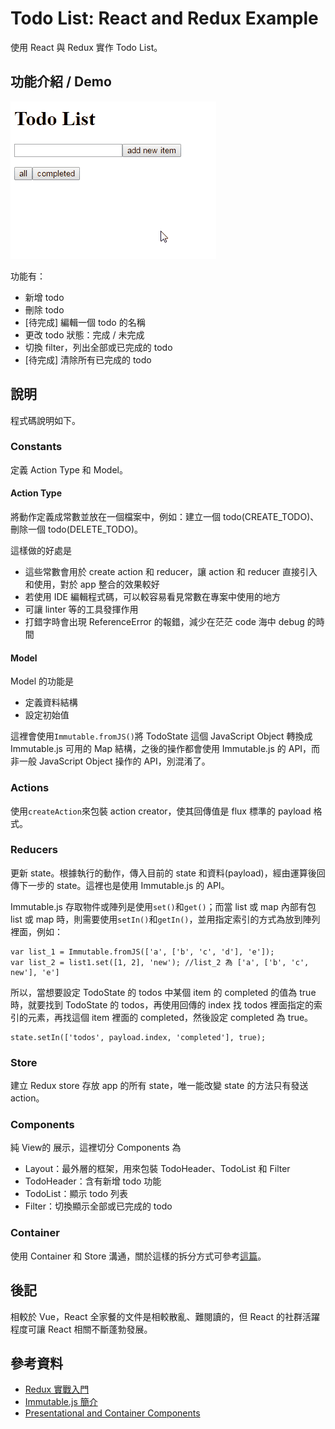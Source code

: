 # Todo List: React and Redux Example
使用 React 與 Redux 實作 Todo List。

## 功能介紹 / Demo
![Todo List -  React and Redux Example](demo.gif)

功能有：

- 新增 todo
- 刪除 todo
- [待完成] 編輯一個 todo 的名稱
- 更改 todo 狀態：完成 / 未完成
- 切換 filter，列出全部或已完成的 todo
- [待完成] 清除所有已完成的 todo

## 說明
程式碼說明如下。

### Constants
定義 Action Type 和 Model。

#### Action Type
將動作定義成常數並放在一個檔案中，例如：建立一個 todo(CREATE_TODO)、刪除一個 todo(DELETE_TODO)。

這樣做的好處是

- 這些常數會用於 create action 和 reducer，讓 action 和 reducer 直接引入和使用，對於 app 整合的效果較好
- 若使用 IDE 編輯程式碼，可以較容易看見常數在專案中使用的地方
- 可讓 linter 等的工具發揮作用
- 打錯字時會出現 ReferenceError 的報錯，減少在茫茫 code 海中 debug 的時間

#### Model
Model 的功能是

- 定義資料結構
- 設定初始值

這裡會使用`Immutable.fromJS()`將 TodoState 這個 JavaScript Object 轉換成 Immutable.js 可用的 Map 結構，之後的操作都會使用 Immutable.js 的 API，而非一般 JavaScript Object 操作的 API，別混淆了。

### Actions
使用`createAction`來包裝 action creator，使其回傳值是 flux 標準的 payload 格式。

### Reducers
更新 state。根據執行的動作，傳入目前的 state 和資料(payload)，經由運算後回傳下一步的 state。這裡也是使用 Immutable.js 的 API。

Immutable.js 存取物件或陣列是使用`set()`和`get()`；而當 list 或 map 內部有包 list 或 map 時，則需要使用`setIn()`和`getIn()`，並用指定索引的方式為放到陣列裡面，例如：

    var list_1 = Immutable.fromJS(['a', ['b', 'c', 'd'], 'e']);
    var list_2 = list1.set([1, 2], 'new'); //list_2 為 ['a', ['b', 'c', new'], 'e']

所以，當想要設定 TodoState 的 todos 中某個 item 的 completed 的值為 true 時，就要找到 TodoState 的 todos，再使用回傳的 index 找 todos 裡面指定的索引的元素，再找這個 item 裡面的 completed，然後設定 completed 為 true。

    state.setIn(['todos', payload.index, 'completed'], true);

### Store
建立 Redux store 存放 app 的所有 state，唯一能改變 state 的方法只有發送 action。

### Components
純 View的 展示，這裡切分 Components 為

- Layout：最外層的框架，用來包裝 TodoHeader、TodoList 和 Filter
- TodoHeader：含有新增 todo 功能
- TodoList：顯示 todo 列表
- Filter：切換顯示全部或已完成的 todo

### Container
使用 Container 和 Store 溝通，關於這樣的拆分方式可參考[這篇](https://medium.com/@dan_abramov/smart-and-dumb-components-7ca2f9a7c7d0#.nr2ds9lyk)。

## 後記
相較於 Vue，React 全家餐的文件是相較散亂、難閱讀的，但 React 的社群活躍程度可讓 React 相關不斷蓬勃發展。

## 參考資料
- [Redux 實戰入門](https://github.com/kdchang/reactjs101/blob/master/Ch07/react-redux-real-world-example.md)
- [Immutable.js 簡介](https://rhadow.github.io/2015/05/10/flux-immutable)
- [Presentational and Container Components](https://medium.com/@dan_abramov/smart-and-dumb-components-7ca2f9a7c7d0#.nr2ds9lyk)